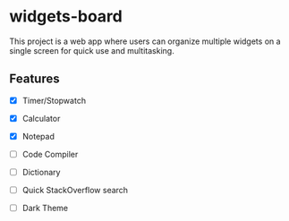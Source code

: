 # widgets-board
This project is a web app where users can organize multiple widgets on a single screen for quick use and multitasking.

## Features
- [x] Timer/Stopwatch
- [x] Calculator
- [x] Notepad
- [ ] Code Compiler
- [ ] Dictionary
- [ ] Quick StackOverflow search
- [ ] Dark Theme



